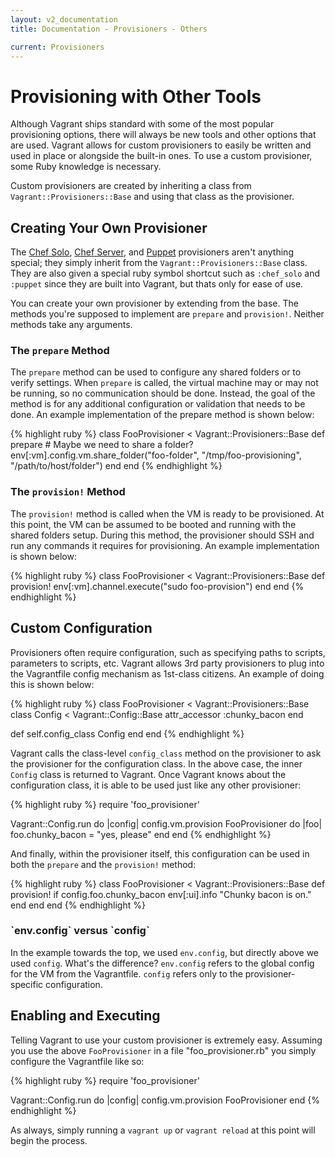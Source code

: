 ```yaml
---
layout: v2_documentation
title: Documentation - Provisioners - Others

current: Provisioners
---
```

# Provisioning with Other Tools

Although Vagrant ships standard with some of the most popular provisioning
options, there will always be new tools and other options that are used.
Vagrant allows for custom provisioners to easily be written and used in
place or alongside the built-in ones. To use a custom provisioner, some
Ruby knowledge is necessary.

Custom provisioners are created by inheriting a class from `Vagrant::Provisioners::Base`
and using that class as the provisioner.

## Creating Your Own Provisioner

The [Chef Solo](/v2/docs/provisioners/chef_solo.html), [Chef Server](/v2/docs/provisioners/chef_server.html), and
[Puppet](/v2/docs/provisioners/puppet.html) provisioners aren't anything special; they simply inherit from the
`Vagrant::Provisioners::Base` class. They are also given a special ruby symbol shortcut
such as `:chef_solo` and `:puppet` since they are built into Vagrant, but thats only for ease of use.

You can create your own provisioner by extending from the base. The
methods you're supposed to implement are `prepare` and `provision!`.
Neither methods take any arguments.

### The `prepare` Method

The `prepare` method can be used to configure any shared folders or to verify
settings. When `prepare` is called, the virtual machine may or may not be
running, so no communication should be done. Instead, the goal of the method
is for any additional configuration or validation that needs to be done.
An example implementation of the prepare method is shown below:

{% highlight ruby %}
class FooProvisioner < Vagrant::Provisioners::Base
  def prepare
    # Maybe we need to share a folder?
    env[:vm].config.vm.share_folder("foo-folder", "/tmp/foo-provisioning",
                                                  "/path/to/host/folder")
  end
end
{% endhighlight %}

### The `provision!` Method

The `provision!` method is called when the VM is ready to be provisioned.
At this point, the VM can be assumed to be booted and running with the
shared folders setup. During this method, the provisioner should SSH and
run any commands it requires for provisioning. An example implementation
is shown below:

{% highlight ruby %}
class FooProvisioner < Vagrant::Provisioners::Base
  def provision!
    env[:vm].channel.execute("sudo foo-provision")
  end
end
{% endhighlight %}

## Custom Configuration

Provisioners often require configuration, such as specifying paths to scripts,
parameters to scripts, etc. Vagrant allows 3rd party provisioners to plug into
the Vagrantfile config mechanism as 1st-class citizens. An example of doing this
is shown below:

{% highlight ruby %}
class FooProvisioner < Vagrant::Provisioners::Base
  class Config < Vagrant::Config::Base
    attr_accessor :chunky_bacon
  end

  def self.config_class
    Config
  end
end
{% endhighlight %}

Vagrant calls the class-level `config_class` method on the provisioner to
ask the provisioner for the configuration class. In the above case, the
inner `Config` class is returned to Vagrant. Once Vagrant knows about the
configuration class, it is able to be used just like any other provisioner:

{% highlight ruby %}
require 'foo_provisioner'

Vagrant::Config.run do |config|
  config.vm.provision FooProvisioner do |foo|
    foo.chunky_bacon = "yes, please"
  end
end
{% endhighlight %}

And finally, within the provisioner itself, this configuration can be used in
both the `prepare` and the `provision!` method:

{% highlight ruby %}
class FooProvisioner < Vagrant::Provisioners::Base
  def provision!
    if config.foo.chunky_bacon
      env[:ui].info "Chunky bacon is on."
    end
  end
end
{% endhighlight %}

<div class="alert alert-block alert-notice">
  <h3>`env.config` versus `config`</h3>
  <p>
    In the example towards the top, we used <code>env.config</code>, but directly
    above we used <code>config</code>. What's the difference? <code>env.config</code>
    refers to the global config for the VM from the Vagrantfile. <code>config</code>
    refers only to the provisioner-specific configuration.
  </p>
</div>

## Enabling and Executing

Telling Vagrant to use your custom provisioner is extremely easy. Assuming
you use the above `FooProvisioner` in a file "foo_provisioner.rb" you
simply configure the Vagrantfile like so:

{% highlight ruby %}
require 'foo_provisioner'

Vagrant::Config.run do |config|
  config.vm.provision FooProvisioner
end
{% endhighlight %}

As always, simply running a `vagrant up` or `vagrant reload` at this point
will begin the process.
